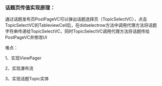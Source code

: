### 话题页传值实现原理：

​	通过话题发布页PostPageVC可以弹出话题选择页（TopicSelectVC），点击TopicSelectVC的TableviewCell后，在didselectrow方法中调用代理方法将话题字符串传递给TopicSelectVC，同时TopicSelectVC调用代理方法将话题传给PostPageVC并修改UI



难点：

1、实现ViewPager

2、实现瀑布流

3、实现话题Topic实体
